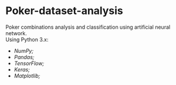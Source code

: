 # Poker-dataset-analysis
Poker combinations analysis and classification using artificial neural network.  
Using Python 3.x:  
* *NumPy;*
* *Pandas;*
* *TensorFlow;*
* *Keras;*
* *Matplotlib;*
